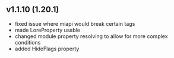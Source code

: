## v1.1.10 (1.20.1)
- fixed issue where miapi would break certain tags
- made LoreProperty usable
- changed module property resolving to allow for more complex conditions
- added HideFlags property